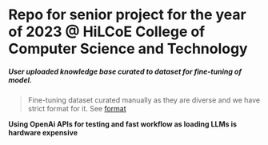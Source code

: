 # Repo for senior project for the year of 2023 @ HiLCoE College of Computer Science and Technology

##### User uploaded knowledge base curated to dataset for fine-tuning of model.

> Fine-tuning dataset curated manually as they are diverse and we have strict format for it. See  [format](app/trainer/data/dataset_format.json "Dataset format")


**Using OpenAi APIs for testing and fast workflow as loading LLMs is hardware expensive**

